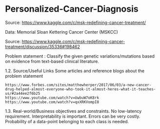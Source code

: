 # Personalized-Cancer-Diagnosis

Source: https://www.kaggle.com/c/msk-redefining-cancer-treatment/

Data: Memorial Sloan Kettering Cancer Center (MSKCC)

Source: https://www.kaggle.com/c/msk-redefining-cancer-treatment/discussion/35336#198462

Problem statement :
    Classify the given genetic variations/mutations based on evidence from text-based clinical literature.

1.2. Source/Useful Links
    Some articles and reference blogs about the problem statement

    https://www.forbes.com/sites/matthewherper/2017/06/03/a-new-cancer-drug-helped-almost-everyone-who-took-it-almost-heres-what-it-teaches-us/#2a44ee2f6b25
    https://www.youtube.com/watch?v=UwbuW7oK8rk
    https://www.youtube.com/watch?v=qxXRKVompI8

1.3. Real-world/Business objectives and constraints.
    No low-latency requirement.
    Interpretability is important.
    Errors can be very costly.
    Probability of a data-point belonging to each class is needed.
